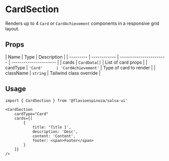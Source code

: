 # CardSection

Renders up to 4 `Card` or `CardAchievement` components in a responsive grid layout.

## Props

| Name      | Type         | Description             |
| --------- | ------------ | ----------------------- | ---------------------- |
| cards     | `CardData[]` | List of card props      |
| cardType  | `'Card'      | 'CardAchievement'`      | Type of card to render |
| className | `string`     | Tailwind class override |

## Usage

```tsx
import { CardSection } from '@flavioespinoza/salsa-ui'

<CardSection
	cardType="Card"
	cards={[
		{
			title: 'Title 1',
			description: 'Desc',
			content: 'Content',
			footer: <span>Footer</span>
		}
	]}
/>
```
